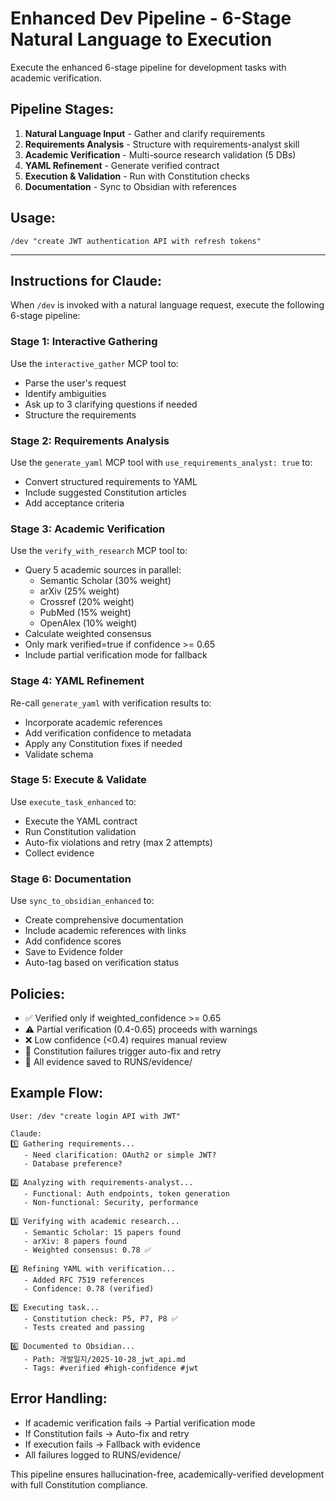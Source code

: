 # Enhanced Dev Pipeline - 6-Stage Natural Language to Execution

Execute the enhanced 6-stage pipeline for development tasks with academic verification.

## Pipeline Stages:
1. **Natural Language Input** - Gather and clarify requirements
2. **Requirements Analysis** - Structure with requirements-analyst skill
3. **Academic Verification** - Multi-source research validation (5 DBs)
4. **YAML Refinement** - Generate verified contract
5. **Execution & Validation** - Run with Constitution checks
6. **Documentation** - Sync to Obsidian with references

## Usage:
`/dev "create JWT authentication API with refresh tokens"`

---

## Instructions for Claude:

When `/dev` is invoked with a natural language request, execute the following 6-stage pipeline:

### Stage 1: Interactive Gathering
Use the `interactive_gather` MCP tool to:
- Parse the user's request
- Identify ambiguities
- Ask up to 3 clarifying questions if needed
- Structure the requirements

### Stage 2: Requirements Analysis
Use the `generate_yaml` MCP tool with `use_requirements_analyst: true` to:
- Convert structured requirements to YAML
- Include suggested Constitution articles
- Add acceptance criteria

### Stage 3: Academic Verification
Use the `verify_with_research` MCP tool to:
- Query 5 academic sources in parallel:
  - Semantic Scholar (30% weight)
  - arXiv (25% weight)
  - Crossref (20% weight)
  - PubMed (15% weight)
  - OpenAlex (10% weight)
- Calculate weighted consensus
- Only mark verified=true if confidence >= 0.65
- Include partial verification mode for fallback

### Stage 4: YAML Refinement
Re-call `generate_yaml` with verification results to:
- Incorporate academic references
- Add verification confidence to metadata
- Apply any Constitution fixes if needed
- Validate schema

### Stage 5: Execute & Validate
Use `execute_task_enhanced` to:
- Execute the YAML contract
- Run Constitution validation
- Auto-fix violations and retry (max 2 attempts)
- Collect evidence

### Stage 6: Documentation
Use `sync_to_obsidian_enhanced` to:
- Create comprehensive documentation
- Include academic references with links
- Add confidence scores
- Save to Evidence folder
- Auto-tag based on verification status

## Policies:
- ✅ Verified only if weighted_confidence >= 0.65
- ⚠️ Partial verification (0.4-0.65) proceeds with warnings
- ❌ Low confidence (<0.4) requires manual review
- 🔄 Constitution failures trigger auto-fix and retry
- 📁 All evidence saved to RUNS/evidence/

## Example Flow:

```
User: /dev "create login API with JWT"

Claude:
1️⃣ Gathering requirements...
   - Need clarification: OAuth2 or simple JWT?
   - Database preference?

2️⃣ Analyzing with requirements-analyst...
   - Functional: Auth endpoints, token generation
   - Non-functional: Security, performance

3️⃣ Verifying with academic research...
   - Semantic Scholar: 15 papers found
   - arXiv: 8 papers found
   - Weighted consensus: 0.78 ✅

4️⃣ Refining YAML with verification...
   - Added RFC 7519 references
   - Confidence: 0.78 (verified)

5️⃣ Executing task...
   - Constitution check: P5, P7, P8 ✅
   - Tests created and passing

6️⃣ Documented to Obsidian...
   - Path: 개발일지/2025-10-28_jwt_api.md
   - Tags: #verified #high-confidence #jwt
```

## Error Handling:
- If academic verification fails → Partial verification mode
- If Constitution fails → Auto-fix and retry
- If execution fails → Fallback with evidence
- All failures logged to RUNS/evidence/

This pipeline ensures hallucination-free, academically-verified development with full Constitution compliance.
